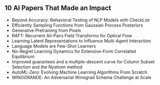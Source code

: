 <h2>10 AI Papers That Made an Impact</h2>



<ul>

                             

 <li><a target="_blank" href="https://github.com/manjunath5496/10-AI-Papers-That-Made-an-Impact/blob/master/1/ai(1).pdf" style="text-decoration:none;">Beyond Accuracy: Behavioral Testing of NLP Models with CheckList</a></li>

 <li><a target="_blank" href="https://github.com/manjunath5496/10-AI-Papers-That-Made-an-Impact/blob/master/1/ai(2).pdf" style="text-decoration:none;">Efficiently Sampling Functions from Gaussian Process Posteriors</a></li>

<li><a target="_blank" href="https://github.com/manjunath5496/10-AI-Papers-That-Made-an-Impact/blob/master/1/ai(3).pdf" style="text-decoration:none;">Generative Pretraining from Pixels</a></li>
 <li><a target="_blank" href="https://github.com/manjunath5496/10-AI-Papers-That-Made-an-Impact/blob/master/1/ai(4).pdf" style="text-decoration:none;">RAFT: Recurrent All-Pairs Field Transforms for Optical Flow</a></li>                              
<li><a target="_blank" href="https://github.com/manjunath5496/10-AI-Papers-That-Made-an-Impact/blob/master/1/ai(5).pdf" style="text-decoration:none;">Learning Latent Representations to Influence Multi-Agent Interaction</a></li>
<li><a target="_blank" href="https://github.com/manjunath5496/10-AI-Papers-That-Made-an-Impact/blob/master/1/ai(6).pdf" style="text-decoration:none;">Language Models are Few-Shot Learners</a></li>
 <li><a target="_blank" href="https://github.com/manjunath5496/10-AI-Papers-That-Made-an-Impact/blob/master/1/ai(7).pdf" style="text-decoration:none;">No-Regret Learning Dynamics for Extensive-Form Correlated Equilibrium</a></li>

 <li><a target="_blank" href="https://github.com/manjunath5496/10-AI-Papers-That-Made-an-Impact/blob/master/1/ai(8).pdf" style="text-decoration:none;">Improved guarantees and a multiple-descent curve for Column Subset Selection and the Nystrom method</a></li>
   <li><a target="_blank" href="https://github.com/manjunath5496/10-AI-Papers-That-Made-an-Impact/blob/master/1/ai(9).pdf" style="text-decoration:none;">AutoML-Zero: Evolving Machine Learning Algorithms From Scratch</a></li>
  
   
 <li><a target="_blank" href="https://github.com/manjunath5496/10-AI-Papers-That-Made-an-Impact/blob/master/1/ai(10).pdf" style="text-decoration:none;">WINOGRANDE: An Adversarial Winograd Schema Challenge at Scale</a></li>                              
</ul>
